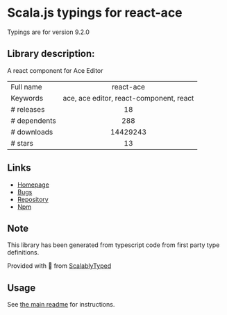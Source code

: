 
# Scala.js typings for react-ace

Typings are for version 9.2.0

## Library description:
A react component for Ace Editor

|                    |                 |
| ------------------ | :-------------: |
| Full name          | react-ace |
| Keywords           | ace, ace editor, react-component, react |
| # releases         | 18 |
| # dependents       | 288 |
| # downloads        | 14429243 |
| # stars            | 13 |

## Links
- [Homepage](https://github.com/securingsincity/react-ace#readme)
- [Bugs](https://github.com/securingsincity/react-ace/issues)
- [Repository](https://github.com/securingsincity/react-ace)
- [Npm](https://www.npmjs.com/package/react-ace)
    


## Note
This library has been generated from typescript code from first party type definitions.

Provided with :purple_heart: from [ScalablyTyped](https://github.com/oyvindberg/ScalablyTyped)

## Usage
See [the main readme](../../readme.md) for instructions.


